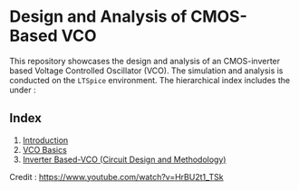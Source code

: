 # Design and Analysis of CMOS-Based VCO

This repository showcases the design and analysis of an CMOS-inverter based Voltage Controlled Oscillator (VCO). The simulation and analysis is conducted on the `LTSpice` environment. The hierarchical index includes the under :

## Index 

1. [Introduction](#intro)
2. [VCO Basics](#vco_basics)
3. [Inverter Based-VCO (Circuit Design and Methodology)](#inv_vco)


Credit : https://www.youtube.com/watch?v=HrBU2t1_TSk
